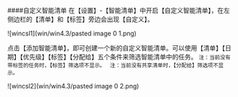 ####自定义智能清单
在【设置】-【智能清单】中开启【自定义智能清单】，在左侧边栏的【清单】和【标签】旁边会出现【自定义】。

![wincsl1](win/win4.3/pasted image 0 1.png)

点击【添加智能清单】，即可创建一个新的自定义智能清单。可以使用【清单】【日期】【优先级】【标签】【分配给】五个条件来筛选智能清单中的任务。 
`注：当前没有带标签的任务时，【标签】筛选项不显示。 `
`注：当前没有共享清单时，【分配给】筛选项不显示。`

![wincsl2](win/win4.3/pasted image 0 2.png)